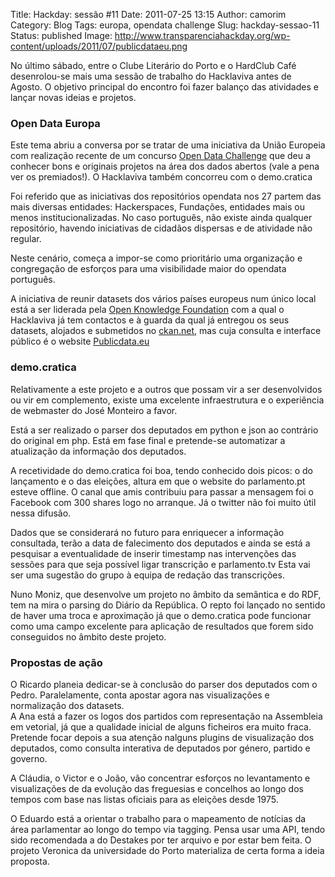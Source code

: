 Title: Hackday: sessão #11
Date: 2011-07-25 13:15
Author: camorim
Category: Blog
Tags: europa, opendata challenge
Slug: hackday-sessao-11
Status: published
Image: http://www.transparenciahackday.org/wp-content/uploads/2011/07/publicdataeu.png

No último sábado, entre o Clube Literário do Porto e o HardClub Café desenrolou-se mais uma sessão de trabalho do Hacklaviva antes de Agosto. O objetivo principal do encontro foi fazer balanço das atividades e lançar novas ideias e projetos.

### Open Data Europa

Este tema abriu a conversa por se tratar de uma iniciativa da União Europeia com realização recente de um concurso [Open Data Challenge](http://opendatachallenge.org "Open data challenge") que deu a conhecer bons e originais projetos na área dos dados abertos (vale a pena ver os premiados!). O Hacklaviva também concorreu com o demo.cratica

Foi referido que as iniciativas dos repositórios opendata nos 27 partem das mais diversas entidades: Hackerspaces, Fundações, entidades mais ou menos institucionalizadas. No caso português, não existe ainda qualquer repositório, havendo iniciativas de cidadãos dispersas e de atividade não regular.

Neste cenário, começa a impor-se como prioritário uma organização e congregação de esforços para uma visibilidade maior do opendata português.

A iniciativa de reunir datasets dos vários países europeus num único local está a ser liderada pela [Open Knowledge Foundation](http://okfn.org/ "Open Knlowledge Foundation") com a qual o Hacklaviva já tem contactos e à guarda da qual já entregou os seus datasets, alojados e submetidos no [ckan.net](http://ckan.net "Ckan"), mas cuja consulta e interface público é o website [Publicdata.eu](http://publicdata.eu "PublicData Europe")

### demo.cratica

Relativamente a este projeto e a outros que possam vir a ser desenvolvidos ou vir em complemento, existe uma excelente infraestrutura e o experiência de webmaster do José Monteiro a favor.

Está a ser realizado o parser dos deputados em python e json ao contrário do original em php. Está em fase final e pretende-se automatizar a atualização da informação dos deputados.

A recetividade do demo.cratica foi boa, tendo conhecido dois picos: o do lançamento e o das eleições, altura em que o website do parlamento.pt esteve offline. O canal que amis contribuiu para passar a mensagem foi o Facebook com 300 shares logo no arranque. Já o twitter não foi muito útil nessa difusão.

Dados que se considerará no futuro para enriquecer a informação consultada, terão a data de falecimento dos deputados e ainda se está a pesquisar a eventualidade de inserir timestamp nas intervenções das sessões para que seja possível ligar transcrição e parlamento.tv Esta vai ser uma sugestão do grupo à equipa de redação das transcrições.

Nuno Moniz, que desenvolve um projeto no âmbito da semântica e do RDF, tem na mira o parsing do Diário da República. O repto foi lançado no sentido de haver uma troca e aproximação já que o demo.cratica pode funcionar como uma campo excelente para aplicação de resultados que forem sido conseguidos no âmbito deste projeto.

### Propostas de ação

O Ricardo planeia dedicar-se à conclusão do parser dos deputados com o Pedro. Paralelamente, conta apostar agora nas visualizações e normalização dos datasets.  
A Ana está a fazer os logos dos partidos com representação na Assembleia em vetorial, já que a qualidade inicial de alguns ficheiros era muito fraca. Pretende focar depois a sua atenção nalguns plugins de visualização dos deputados, como consulta interativa de deputados por género, partido e governo.

A Cláudia, o Victor e o João, vão concentrar esforços no levantamento e visualizações de da evolução das freguesias e concelhos ao longo dos tempos com base nas listas oficiais para as eleições desde 1975.

O Eduardo está a orientar o trabalho para o mapeamento de notícias da área parlamentar ao longo do tempo via tagging. Pensa usar uma API, tendo sido recomendada a do Destakes por ter arquivo e por estar bem feita. O projeto Veronica da universidade do Porto materializa de certa forma a ideia proposta.
